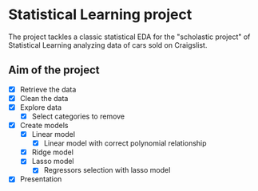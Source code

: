 # Statistical Learning project

The project tackles a classic statistical EDA for the "scholastic project" of Statistical Learning analyzing
data of cars sold on Craigslist.

## Aim of the project

* [x] Retrieve the data
* [x] Clean the data
* [x] Explore data
  * [x] Select categories to remove
* [x] Create models
  * [x] Linear model
    * [x] Linear model with correct polynomial relationship
  * [x] Ridge model
  * [x] Lasso model
    * [x] Regressors selection with lasso model
* [x] Presentation
